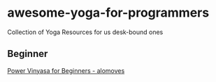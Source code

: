 # awesome-yoga-for-programmers

Collection of Yoga Resources for us desk-bound ones

## Beginner

[Power Vinyasa for Beginners - alomoves](https://www.alomoves.com/series/beginner-power-vinyasa/workouts/10686?type=series)

